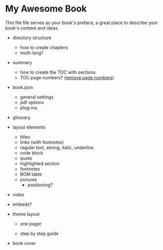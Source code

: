 # My Awesome Book

This file file serves as your book's preface, a great place to describe your book's content and ideas.

* directory structure
  * how to create chapters
  * multi-lang?
* summary
  * how to create the TOC with sections
  * TOC page numbers? \([remove page numbers](https://github.com/GitbookIO/gitbook/issues/1223#issuecomment-213457068)\)
* book.json
  * general settings
  * pdf options
  * plug-ins
* glossary

* layout elements
  * titles
  * links \(with footnotes\)
  * regular text, strong, italic, underline
  * code block
  * quote
  * highlighted section
  * footnotes
  * BOM table
  * pictures
    * positioning?

* video
* embeds?
* theme layout

  * one pager

  * step by step guide

* book cover



